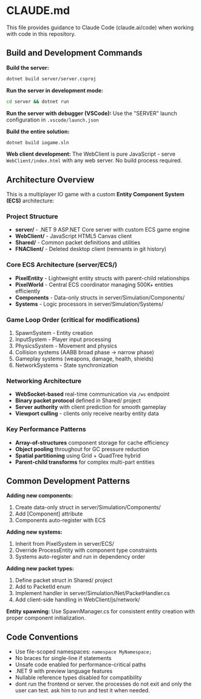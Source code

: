 # CLAUDE.md

This file provides guidance to Claude Code (claude.ai/code) when working with code in this repository.

## Build and Development Commands

**Build the server:**
```bash
dotnet build server/server.csproj
```

**Run the server in development mode:**
```bash
cd server && dotnet run
```

**Run the server with debugger (VSCode):**
Use the "SERVER" launch configuration in `.vscode/launch.json`

**Build the entire solution:**
```bash
dotnet build iogame.sln
```

**Web client development:**
The WebClient is pure JavaScript - serve `WebClient/index.html` with any web server. No build process required.

## Architecture Overview

This is a multiplayer IO game with a custom **Entity Component System (ECS)** architecture:

### Project Structure
- **server/** - .NET 9 ASP.NET Core server with custom ECS game engine
- **WebClient/** - JavaScript HTML5 Canvas client  
- **Shared/** - Common packet definitions and utilities
- **FNAClient/** - Deleted desktop client (remnants in git history)

### Core ECS Architecture (server/ECS/)
- **PixelEntity** - Lightweight entity structs with parent-child relationships
- **PixelWorld** - Central ECS coordinator managing 500K+ entities efficiently  
- **Components** - Data-only structs in server/Simulation/Components/
- **Systems** - Logic processors in server/Simulation/Systems/

### Game Loop Order (critical for modifications)
1. SpawnSystem - Entity creation
2. InputSystem - Player input processing
3. PhysicsSystem - Movement and physics  
4. Collision systems (AABB broad phase → narrow phase)
5. Gameplay systems (weapons, damage, health, shields)
6. NetworkSystems - State synchronization

### Networking Architecture
- **WebSocket-based** real-time communication via `/ws` endpoint
- **Binary packet protocol** defined in Shared/ project
- **Server authority** with client prediction for smooth gameplay
- **Viewport culling** - clients only receive nearby entity data

### Key Performance Patterns
- **Array-of-structures** component storage for cache efficiency
- **Object pooling** throughout for GC pressure reduction
- **Spatial partitioning** using Grid + QuadTree hybrid
- **Parent-child transforms** for complex multi-part entities

## Common Development Patterns

**Adding new components:**
1. Create data-only struct in server/Simulation/Components/
2. Add [Component] attribute  
3. Components auto-register with ECS

**Adding new systems:**
1. Inherit from PixelSystem in server/ECS/
2. Override ProcessEntity with component type constraints
3. Systems auto-register and run in dependency order

**Adding new packet types:**
1. Define packet struct in Shared/ project
2. Add to PacketId enum
3. Implement handler in server/Simulation/Net/PacketHandler.cs
4. Add client-side handling in WebClient/js/network/

**Entity spawning:**
Use SpawnManager.cs for consistent entity creation with proper component initialization.

## Code Conventions

- Use file-scoped namespaces: `namespace MyNamespace;`
- No braces for single-line if statements
- Unsafe code enabled for performance-critical paths
- .NET 9 with preview language features
- Nullable reference types disabled for compatibility
- dont run the frontend or server. the processes do not exit and only the user can test. ask him to run and test it when needed.